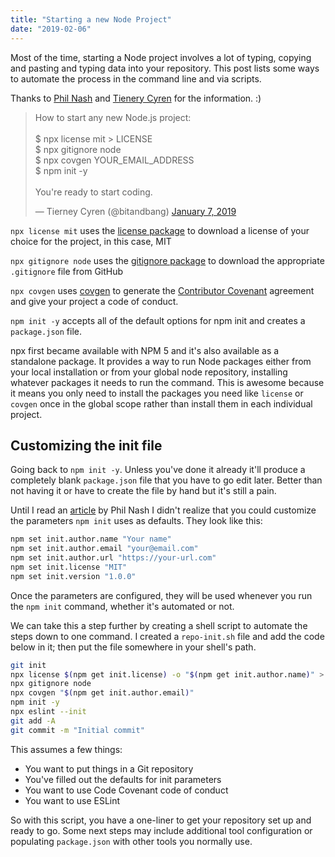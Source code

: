 ```yaml
---
title: "Starting a new Node Project"
date: "2019-02-06"
---
```


Most of the time, starting a Node project involves a lot of typing, copying and pasting and typing data into your repository. This post lists some ways to automate the process in the command line and via scripts.

Thanks to [Phil Nash](https://twitter.com/philnash) and [Tienery Cyren](https://twitter.com/bitandbang) for the information. :)

<blockquote class="twitter-tweet" data-lang="en"><p lang="en" dir="ltr">How to start any new Node.js project:<br><br>$ npx license mit &gt; LICENSE<br>$ npx gitignore node<br>$ npx covgen YOUR_EMAIL_ADDRESS<br>$ npm init -y<br><br>You're ready to start coding.</p>— Tierney Cyren (@bitandbang) <a href="https://twitter.com/bitandbang/status/1082331715471925250?ref_src=twsrc%5Etfw">January 7, 2019</a></blockquote>

<script async src="https://platform.twitter.com/widgets.js" charset="utf-8"></script>

`npx license mit` uses the [license package](https://www.npmjs.com/package/license) to download a license of your choice for the project, in this case, MIT

`npx gitignore node` uses the [gitignore package](https://www.npmjs.com/package/gitignore) to download the appropriate `.gitignore` file from GitHub

`npx covgen` uses [covgen](https://www.npmjs.com/package/covgen) to generate the [Contributor Covenant](https://www.contributor-covenant.org/) agreement and give your project a code of conduct.

`npm init -y` accepts all of the default options for npm init and creates a `package.json` file.

npx first became available with NPM 5 and it's also available as a standalone package. It provides a way to run Node packages either from your local installation or from your global node repository, installing whatever packages it needs to run the command. This is awesome because it means you only need to install the packages you need like `license` or `covgen` once in the global scope rather than install them in each individual project.

## Customizing the init file

Going back to `npm init -y`. Unless you've done it already it'll produce a completely blank `package.json` file that you have to go edit later. Better than not having it or have to create the file by hand but it's still a pain.

Until I read an [article](https://philna.sh/blog/2019/01/10/how-to-start-a-node-js-project/) by Phil Nash I didn't realize that you could customize the parameters `npm init` uses as defaults. They look like this:

```bash
npm set init.author.name "Your name"
npm set init.author.email "your@email.com"
npm set init.author.url "https://your-url.com"
npm set init.license "MIT"
npm set init.version "1.0.0"
```

Once the parameters are configured, they will be used whenever you run the `npm init` command, whether it's automated or not.

We can take this a step further by creating a shell script to automate the steps down to one command. I created a `repo-init.sh` file and add the code below in it; then put the file somewhere in your shell's path.

```bash
git init
npx license $(npm get init.license) -o "$(npm get init.author.name)" > LICENSE
npx gitignore node
npx covgen "$(npm get init.author.email)"
npm init -y
npx eslint --init
git add -A
git commit -m "Initial commit"
```

This assumes a few things:

- You want to put things in a Git repository
- You've filled out the defaults for init parameters
- You want to use Code Covenant code of conduct
- You want to use ESLint

So with this script, you have a one-liner to get your repository set up and ready to go. Some next steps may include additional tool configuration or populating `package.json` with other tools you normally use.
